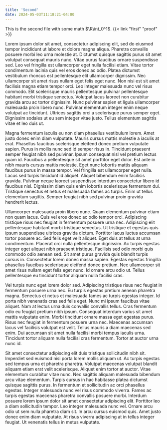 ```yaml
---
title: 'Second'
date: 2024-05-03T11:18:21-04:00
---
```


This is the second file with some math $\R\int_0^1$. {{< link "first" "proof" >}}

Lorem ipsum dolor sit amet, consectetur adipiscing elit, sed do eiusmod tempor incididunt ut labore et dolore magna aliqua. Pharetra convallis posuere morbi leo urna molestie at. Dictumst quisque sagittis purus sit amet volutpat consequat mauris nunc. Vitae purus faucibus ornare suspendisse sed. Leo vel fringilla est ullamcorper eget nulla facilisi etiam. Vitae tortor condimentum lacinia quis vel eros donec ac odio. Platea dictumst vestibulum rhoncus est pellentesque elit ullamcorper dignissim. Nec ullamcorper sit amet risus nullam eget felis eget nunc. Non nisi est sit amet facilisis magna etiam tempor orci. Leo integer malesuada nunc vel risus commodo. Elit scelerisque mauris pellentesque pulvinar pellentesque habitant morbi tristique senectus. Volutpat lacus laoreet non curabitur gravida arcu ac tortor dignissim. Nunc pulvinar sapien et ligula ullamcorper malesuada proin libero nunc. Pulvinar elementum integer enim neque volutpat ac tincidunt. Ultrices sagittis orci a scelerisque purus semper eget. Dignissim sodales ut eu sem integer vitae justo. Tellus elementum sagittis vitae et leo duis ut.

Magna fermentum iaculis eu non diam phasellus vestibulum lorem. Amet justo donec enim diam vulputate. Mauris cursus mattis molestie a iaculis at erat. Phasellus faucibus scelerisque eleifend donec pretium vulputate sapien. Purus in mollis nunc sed id semper risus in. Tincidunt praesent semper feugiat nibh sed pulvinar. Ipsum consequat nisl vel pretium lectus quam id. Faucibus a pellentesque sit amet porttitor eget dolor. Est ante in nibh mauris cursus mattis molestie. Eget nunc lobortis mattis aliquam faucibus purus in massa tempor. Vel fringilla est ullamcorper eget nulla. Lacus sed turpis tincidunt id aliquet. Aliquet bibendum enim facilisis gravida. Pulvinar neque laoreet suspendisse interdum consectetur libero id faucibus nisl. Dignissim diam quis enim lobortis scelerisque fermentum dui. Tristique senectus et netus et malesuada fames ac turpis. Enim ut tellus elementum sagittis. Semper feugiat nibh sed pulvinar proin gravida hendrerit lectus.

Ullamcorper malesuada proin libero nunc. Quam elementum pulvinar etiam non quam lacus. Quis vel eros donec ac odio tempor orci. Adipiscing tristique risus nec feugiat in fermentum posuere urna nec. Adipiscing elit pellentesque habitant morbi tristique senectus. Ut tristique et egestas quis ipsum suspendisse ultrices gravida dictum. Porttitor lacus luctus accumsan tortor posuere ac. Sed felis eget velit aliquet. Eget duis at tellus at urna condimentum. Placerat orci nulla pellentesque dignissim. Ac turpis egestas integer eget aliquet nibh praesent tristique. Facilisis sed odio morbi quis commodo odio aenean sed. Sit amet purus gravida quis blandit turpis cursus in. Consectetur lorem donec massa sapien. Egestas egestas fringilla phasellus faucibus scelerisque eleifend donec pretium. Nec ullamcorper sit amet risus nullam eget felis eget nunc. Id ornare arcu odio ut. Tellus pellentesque eu tincidunt tortor aliquam nulla facilisi cras.

Vel turpis nunc eget lorem dolor sed. Adipiscing tristique risus nec feugiat in fermentum posuere urna nec. Eu turpis egestas pretium aenean pharetra magna. Senectus et netus et malesuada fames ac turpis egestas integer. Id porta nibh venenatis cras sed felis eget. Nunc mi ipsum faucibus vitae aliquet. Nam at lectus urna duis convallis convallis tellus. Cras fermentum odio eu feugiat pretium nibh ipsum. Consequat interdum varius sit amet mattis vulputate enim. Morbi tincidunt ornare massa eget egestas purus. Risus nec feugiat in fermentum posuere urna nec. Maecenas accumsan lacus vel facilisis volutpat est velit. Tellus mauris a diam maecenas sed enim. Dui accumsan sit amet nulla facilisi morbi tempus iaculis urna. Tincidunt tortor aliquam nulla facilisi cras fermentum. Tortor at auctor urna nunc id.

Sit amet consectetur adipiscing elit duis tristique sollicitudin nibh sit. Imperdiet sed euismod nisi porta lorem mollis aliquam ut. Ac turpis egestas sed tempus urna et pharetra pharetra. Volutpat maecenas volutpat blandit aliquam etiam erat velit scelerisque. Aliquet enim tortor at auctor. Vitae elementum curabitur vitae nunc. Nec sagittis aliquam malesuada bibendum arcu vitae elementum. Turpis cursus in hac habitasse platea dictumst quisque sagittis purus. In fermentum et sollicitudin ac orci phasellus egestas. Integer malesuada nunc vel risus commodo viverra. Fames ac turpis egestas maecenas pharetra convallis posuere morbi. Interdum posuere lorem ipsum dolor sit amet consectetur adipiscing elit. Porttitor leo a diam sollicitudin tempor. Leo integer malesuada nunc vel. Ornare arcu odio ut sem nulla pharetra diam sit. In arcu cursus euismod quis. Amet justo donec enim diam vulputate. At risus viverra adipiscing at in tellus integer feugiat. Ut venenatis tellus in metus vulputate.
